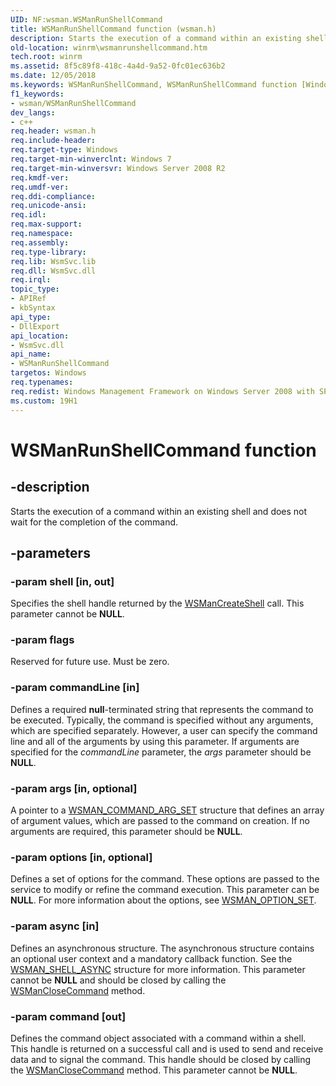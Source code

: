 ```yaml
---
UID: NF:wsman.WSManRunShellCommand
title: WSManRunShellCommand function (wsman.h)
description: Starts the execution of a command within an existing shell and does not wait for the completion of the command.
old-location: winrm\wsmanrunshellcommand.htm
tech.root: winrm
ms.assetid: 8f5c89f8-418c-4a4d-9a52-0fc01ec636b2
ms.date: 12/05/2018
ms.keywords: WSManRunShellCommand, WSManRunShellCommand function [Windows Remote Management], winrm.wsmanrunshellcommand, wsman/WSManRunShellCommand
f1_keywords:
- wsman/WSManRunShellCommand
dev_langs:
- c++
req.header: wsman.h
req.include-header: 
req.target-type: Windows
req.target-min-winverclnt: Windows 7
req.target-min-winversvr: Windows Server 2008 R2
req.kmdf-ver: 
req.umdf-ver: 
req.ddi-compliance: 
req.unicode-ansi: 
req.idl: 
req.max-support: 
req.namespace: 
req.assembly: 
req.type-library: 
req.lib: WsmSvc.lib
req.dll: WsmSvc.dll
req.irql: 
topic_type:
- APIRef
- kbSyntax
api_type:
- DllExport
api_location:
- WsmSvc.dll
api_name:
- WSManRunShellCommand
targetos: Windows
req.typenames: 
req.redist: Windows Management Framework on Windows Server 2008 with SP2 and Windows Vista with SP2
ms.custom: 19H1
---
```


# WSManRunShellCommand function


## -description


Starts the execution of a command within an existing shell and does not wait for the completion of the command.


## -parameters




### -param shell [in, out]

Specifies the shell handle returned by the <a href="https://docs.microsoft.com/windows/desktop/api/wsman/nf-wsman-wsmancreateshell">WSManCreateShell</a> call.  This parameter cannot be <b>NULL</b>.


### -param flags

Reserved for future use. Must be zero.


### -param commandLine [in]

Defines a required <b>null</b>-terminated string that represents the command to be executed. Typically, the command is specified without any arguments, which are specified separately. However, a user can specify the command line and all of the arguments by using this parameter. If arguments are specified for the <i>commandLine</i> parameter, the <i>args</i> parameter should be <b>NULL</b>.


### -param args [in, optional]

A pointer to a <a href="https://docs.microsoft.com/windows/desktop/api/wsman/ns-wsman-wsman_command_arg_set">WSMAN_COMMAND_ARG_SET</a> structure that defines an array of argument values, which are passed to the command on creation. If no arguments are required, this parameter should be <b>NULL</b>.


### -param options [in, optional]

Defines a set of options for the command. These options are passed to the service to modify or refine the command execution. This parameter can be <b>NULL</b>. For more information about the options, see <a href="https://docs.microsoft.com/windows/desktop/api/wsman/ns-wsman-wsman_option_set">WSMAN_OPTION_SET</a>.


### -param async [in]

Defines an asynchronous structure. The asynchronous structure contains an optional user context and a mandatory callback function. See the <a href="https://docs.microsoft.com/windows/desktop/api/wsman/ns-wsman-wsman_shell_async">WSMAN_SHELL_ASYNC</a> structure for more information.  This parameter cannot be <b>NULL</b> and should be closed by calling the <a href="https://docs.microsoft.com/windows/desktop/api/wsman/nf-wsman-wsmanclosecommand">WSManCloseCommand</a> method.


### -param command [out]

Defines the command object associated with a command within a shell. This handle is returned on a successful call and is used to send and receive data and to signal the command. This handle should be closed  by calling the <a href="https://docs.microsoft.com/windows/desktop/api/wsman/nf-wsman-wsmanclosecommand">WSManCloseCommand</a> method. This parameter cannot be <b>NULL</b>.


